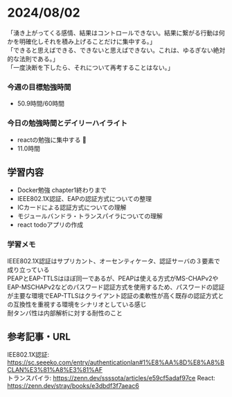 # 2024/08/02
「湧き上がってくる感情、結果はコントロールできない。結果に繋がる行動は何かを明確化しそれを積み上げることだけに集中する。」  
「できると思えばできる、できないと思えばできない。これは、ゆるぎない絶対的な法則である。」  
「一度決断を下したら、それについて再考することはない。」  
### 今週の目標勉強時間
- 50.9時間/60時間

### 今日の勉強時間とデイリーハイライト
- reactの勉強に集中する 🎉
- 11.0時間

## 学習内容
- Docker勉強 chapter1終わりまで
- IEEE802.1X認証、EAPの認証方式についての整理
- ICカードによる認証方式についての理解
- モジュールバンドラ・トランスパイラについての理解
- react todoアプリの作成

### 学習メモ
IEEE802.1X認証はサプリカント、オーセンティケータ、認証サーバの３要素で成り立っている  
PEAPとEAP-TTLSはほぼ同一であるが、PEAPは使える方式がMS-CHAPv2やEAP-MSCHAPv2などのパスワード認証方式を使用するため、パスワードの認証が主要な環境でEAP-TTLSはクライアント認証の柔軟性が高く既存の認証方式との互換性を重視する環境をシナリオとしている感じ  
耐タンパ性は内部解析に対する耐性のこと
## 参考記事・URL
IEE802.1X認証: <https://sc.seeeko.com/entry/authenticationlan#1%E8%AA%8D%E8%A8%BCLAN%E3%81%A8%E3%81%AF>  
トランスパイラ: <https://zenn.dev/ssssota/articles/e59cf5adaf97ce>
React: <https://zenn.dev/stray/books/e3dbdf3f7aeac6>